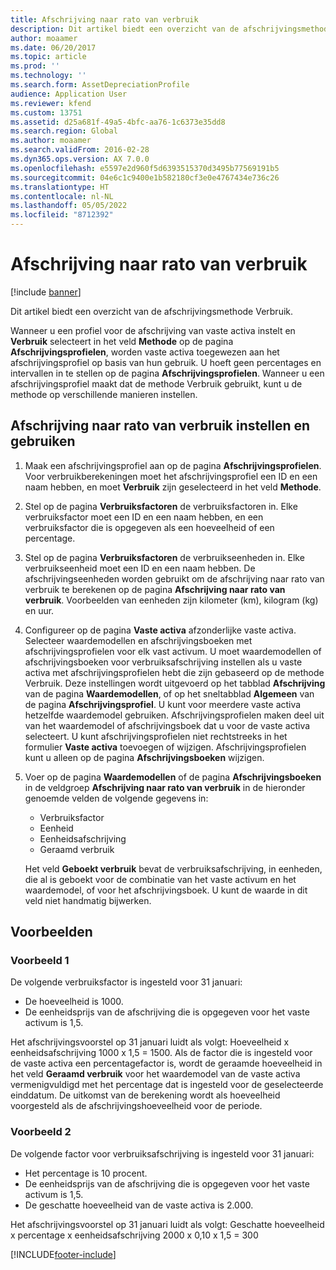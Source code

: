 ```yaml
---
title: Afschrijving naar rato van verbruik
description: Dit artikel biedt een overzicht van de afschrijvingsmethode Verbruik.
author: moaamer
ms.date: 06/20/2017
ms.topic: article
ms.prod: ''
ms.technology: ''
ms.search.form: AssetDepreciationProfile
audience: Application User
ms.reviewer: kfend
ms.custom: 13751
ms.assetid: d25a681f-49a5-4bfc-aa76-1c6373e35dd8
ms.search.region: Global
ms.author: moaamer
ms.search.validFrom: 2016-02-28
ms.dyn365.ops.version: AX 7.0.0
ms.openlocfilehash: e5597e2d960f5d6393515370d3495b77569191b5
ms.sourcegitcommit: 04e6c1c9400e1b582180cf3e0e4767434e736c26
ms.translationtype: HT
ms.contentlocale: nl-NL
ms.lasthandoff: 05/05/2022
ms.locfileid: "8712392"
---
```

# <a name="consumption-depreciation"></a>Afschrijving naar rato van verbruik

[!include [banner](../includes/banner.md)]

Dit artikel biedt een overzicht van de afschrijvingsmethode Verbruik.

Wanneer u een profiel voor de afschrijving van vaste activa instelt en **Verbruik** selecteert in het veld **Methode** op de pagina **Afschrijvingsprofielen**, worden vaste activa toegewezen aan het afschrijvingsprofiel op basis van hun gebruik. U hoeft geen percentages en intervallen in te stellen op de pagina **Afschrijvingsprofielen**. Wanneer u een afschrijvingsprofiel maakt dat de methode Verbruik gebruikt, kunt u de methode op verschillende manieren instellen.

## <a name="set-up-and-use-consumption-depreciation"></a>Afschrijving naar rato van verbruik instellen en gebruiken
1.  Maak een afschrijvingsprofiel aan op de pagina **Afschrijvingsprofielen**. Voor verbruikberekeningen moet het afschrijvingsprofiel een ID en een naam hebben, en moet **Verbruik** zijn geselecteerd in het veld **Methode**.
2.  Stel op de pagina **Verbruiksfactoren** de verbruiksfactoren in. Elke verbruiksfactor moet een ID en een naam hebben, en een verbruiksfactor die is opgegeven als een hoeveelheid of een percentage.
3.  Stel op de pagina **Verbruiksfactoren** de verbruikseenheden in. Elke verbruikseenheid moet een ID en een naam hebben. De afschrijvingseenheden worden gebruikt om de afschrijving naar rato van verbruik te berekenen op de pagina **Afschrijving naar rato van verbruik**. Voorbeelden van eenheden zijn kilometer (km), kilogram (kg) en uur.
4.  Configureer op de pagina **Vaste activa** afzonderlijke vaste activa. Selecteer waardemodellen en afschrijvingsboeken met afschrijvingsprofielen voor elk vast activum. U moet waardemodellen of afschrijvingsboeken voor verbruiksafschrijving instellen als u vaste activa met afschrijvingsprofielen hebt die zijn gebaseerd op de methode Verbruik. Deze instellingen wordt uitgevoerd op het tabblad **Afschrijving** van de pagina **Waardemodellen**, of op het sneltabblad **Algemeen** van de pagina **Afschrijvingsprofiel**. U kunt voor meerdere vaste activa hetzelfde waardemodel gebruiken. Afschrijvingsprofielen maken deel uit van het waardemodel of afschrijvingsboek dat u voor de vaste activa selecteert. U kunt afschrijvingsprofielen niet rechtstreeks in het formulier **Vaste activa** toevoegen of wijzigen. Afschrijvingsprofielen kunt u alleen op de pagina **Afschrijvingsboeken** wijzigen.
5.  Voer op de pagina **Waardemodellen** of de pagina **Afschrijvingsboeken** in de veldgroep **Afschrijving naar rato van verbruik** in de hieronder genoemde velden de volgende gegevens in:
    -   Verbruiksfactor
    -   Eenheid
    -   Eenheidsafschrijving
    -   Geraamd verbruik

    Het veld **Geboekt verbruik** bevat de verbruiksafschrijving, in eenheden, die al is geboekt voor de combinatie van het vaste activum en het waardemodel, of voor het afschrijvingsboek. U kunt de waarde in dit veld niet handmatig bijwerken.

## <a name="examples"></a>Voorbeelden
### <a name="example-1"></a>Voorbeeld 1

De volgende verbruiksfactor is ingesteld voor 31 januari:

-   De hoeveelheid is 1000.
-   De eenheidsprijs van de afschrijving die is opgegeven voor het vaste activum is 1,5.

Het afschrijvingsvoorstel op 31 januari luidt als volgt: Hoeveelheid x eenheidsafschrijving 1000 x 1,5 = 1500. Als de factor die is ingesteld voor de vaste activa een percentagefactor is, wordt de geraamde hoeveelheid in het veld **Geraamd verbruik** voor het waardemodel van de vaste activa vermenigvuldigd met het percentage dat is ingesteld voor de geselecteerde einddatum. De uitkomst van de berekening wordt als hoeveelheid voorgesteld als de afschrijvingshoeveelheid voor de periode.

### <a name="example-2"></a>Voorbeeld 2

De volgende factor voor verbruiksafschrijving is ingesteld voor 31 januari:

-   Het percentage is 10 procent.
-   De eenheidsprijs van de afschrijving die is opgegeven voor het vaste activum is 1,5.
-   De geschatte hoeveelheid van de vaste activa is 2.000.

Het afschrijvingsvoorstel op 31 januari luidt als volgt: Geschatte hoeveelheid x percentage x eenheidsafschrijving 2000 x 0,10 x 1,5 = 300





[!INCLUDE[footer-include](../../includes/footer-banner.md)]
